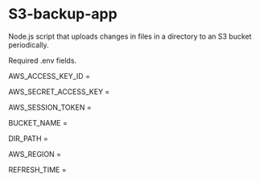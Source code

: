 # S3-backup-app

Node.js script that uploads changes in files in a directory to an S3 bucket periodically.

Required .env fields. 

AWS_ACCESS_KEY_ID = <Your aws access key id>

AWS_SECRET_ACCESS_KEY = <your aws secret access key>

AWS_SESSION_TOKEN = <Your aws session token>

BUCKET_NAME = <Your bucket name>

DIR_PATH = <File path to your local directory>

AWS_REGION = <The region that your bucket is in>

REFRESH_TIME = <Refresh time for your uploads in milliseconds>
